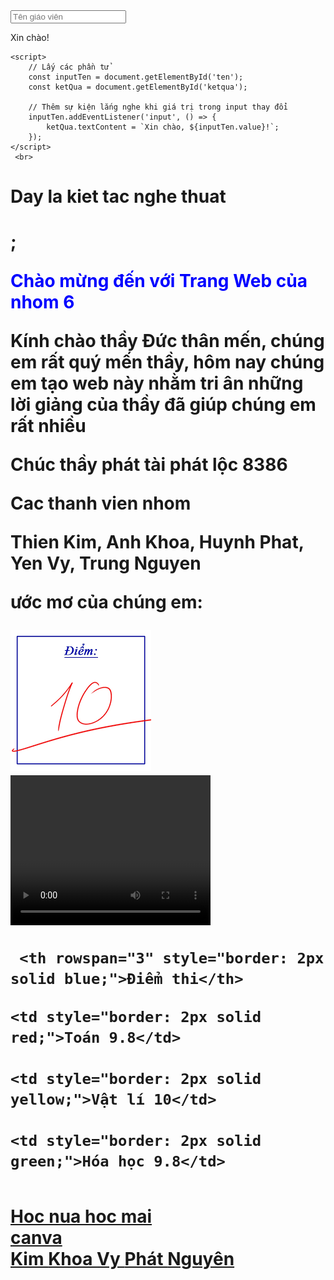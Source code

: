 <!DOCTYPE html>
<html>
<head>
        <input type="text" id="ten" placeholder="Tên giáo viên">
    <p id="ketqua">Xin chào!</p>

    <script>
        // Lấy các phần tử
        const inputTen = document.getElementById('ten');
        const ketQua = document.getElementById('ketqua');

        // Thêm sự kiện lắng nghe khi giá trị trong input thay đổi
        inputTen.addEventListener('input', () => {
            ketQua.textContent = `Xin chào, ${inputTen.value}!`;
        });
    </script>
     <br>
 <h1> Day la kiet tac nghe thuat <h1>
 <link rel="stylesheet" href="style.css">;
</head>
<head>
<body>
       <p style="color: blue;">Chào mừng đến với Trang Web của nhom 6</p>
   <p style="color: red:"> Kính chào thầy Đức thân mến, chúng em rất quý mến thầy, hôm nay chúng em tạo web này nhằm tri ân những lời giảng của thầy đã giúp chúng em rất nhiều</p>
    <p style="color: yellow:"> Chúc thầy phát tài phát lộc 8386</p>
 <p>Cac thanh vien nhom<p>
                  <a>Thien Kim, Anh Khoa, Huynh Phat, Yen Vy, Trung Nguyen</a>
   <p> ước mơ của chúng em: <p>
  <img src="images.png">
 <video width="320" height="240" controls>
 <source src="lop.mp4" type="video/mp4">
 <source src="lop.ogg" type="video/ogg">
 Your browser does not support the video tag
 </video>
   <table style="border-collapse: collapse;">
  <tr>

     <th rowspan="3" style="border: 2px solid blue;">Điểm thi</th>

  </tr>

  <tr>

    <td style="border: 2px solid red;">Toán 9.8</td>

    <td style="border: 2px solid yellow;">Vật lí 10</td>

    <td style="border: 2px solid green;">Hóa học 9.8</td>

  </tr>

</table>
   <a href="https://www.vietjack.com/">Hoc nua hoc mai </a>
   <br>
   <a href="https://www.canva.com/design/DAGWUno2RiE/Ek5QNr1wtd8SDvla8EMnpg/edit/"> canva </a>
   <br>
   <a href="https://docs.google.com/document/d/13XveNJxCFG7XaLzErjeSDTFjfHWGlyjmxKqzblpvp5E/edit?usp=sharing"> Kim </a>
   <a href="https://docs.google.com/document/d/1rxUfQHEtV7m2y5Tx12O5Dokbmfnq3SVTHYgGkObC6GU/edit?usp=sharing"> Khoa </a>
   <a href="https://docs.google.com/document/d/1VbOndIsti1IDW2ars7HLYwiom4ERTsaP7jcfbmlkkUE/edit?usp=sharing"> Vy </a>
   <a href="https://docs.google.com/document/d/1dBDkJDOV1oQBQUtVwdKD9TnwpQ4_7fq2Uu7enHJf0Xg/edit?usp=sharing"> Phát </a>
   <a href="https://docs.google.com/document/d/13uDmjTviB_Gd5j0ldSPUxZsMiQz0zpdeHX0rSLdm-6A/edit?usp=sharing"> Nguyên </a>
<body>
</html>
